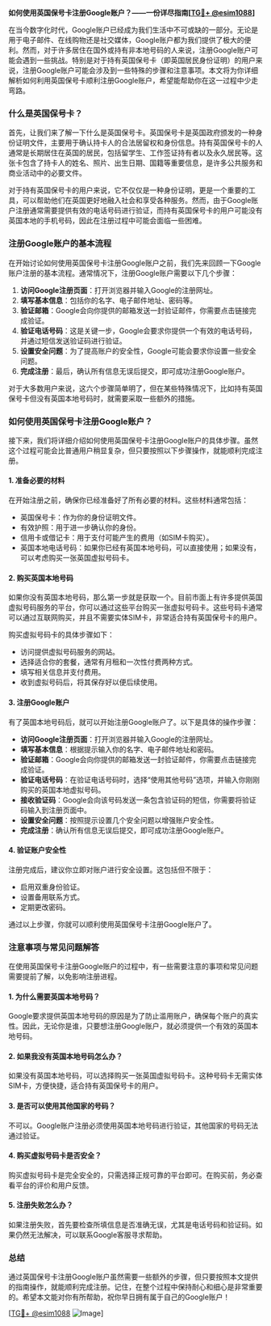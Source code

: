 **如何使用英国保号卡注册Google账户？——一份详尽指南[[TG💪+ @esim1088](https://t.me/s/esim1088)]**

在当今数字化时代，Google账户已经成为我们生活中不可或缺的一部分。无论是用于电子邮件、在线购物还是社交媒体，Google账户都为我们提供了极大的便利。然而，对于许多居住在国外或持有非本地号码的人来说，注册Google账户可能会遇到一些挑战。特别是对于持有英国保号卡（即英国居民身份证明）的用户来说，注册Google账户可能会涉及到一些特殊的步骤和注意事项。本文将为你详细解析如何利用英国保号卡顺利注册Google账户，希望能帮助你在这一过程中少走弯路。

### 什么是英国保号卡？

首先，让我们来了解一下什么是英国保号卡。英国保号卡是英国政府颁发的一种身份证明文件，主要用于确认持卡人的合法居留权和身份信息。持有英国保号卡的人通常是长期居住在英国的居民，包括留学生、工作签证持有者以及永久居民等。这张卡包含了持卡人的姓名、照片、出生日期、国籍等重要信息，是许多公共服务和商业活动中的必要文件。

对于持有英国保号卡的用户来说，它不仅仅是一种身份证明，更是一个重要的工具，可以帮助他们在英国更好地融入社会和享受各种服务。然而，由于Google账户注册通常需要提供有效的电话号码进行验证，而持有英国保号卡的用户可能没有英国本地的手机号码，因此在注册过程中可能会面临一些困难。

### 注册Google账户的基本流程

在开始讨论如何使用英国保号卡注册Google账户之前，我们先来回顾一下Google账户注册的基本流程。通常情况下，注册Google账户需要以下几个步骤：

1. **访问Google注册页面**：打开浏览器并输入Google的注册网址。
2. **填写基本信息**：包括你的名字、电子邮件地址、密码等。
3. **验证邮箱**：Google会向你提供的邮箱发送一封验证邮件，你需要点击链接完成验证。
4. **验证电话号码**：这是关键一步，Google会要求你提供一个有效的电话号码，并通过短信发送验证码进行验证。
5. **设置安全问题**：为了提高账户的安全性，Google可能会要求你设置一些安全问题。
6. **完成注册**：最后，确认所有信息无误后提交，即可成功注册Google账户。

对于大多数用户来说，这六个步骤简单明了，但在某些特殊情况下，比如持有英国保号卡但没有英国本地号码时，就需要采取一些额外的措施。

### 如何使用英国保号卡注册Google账户？

接下来，我们将详细介绍如何使用英国保号卡注册Google账户的具体步骤。虽然这个过程可能会比普通用户稍显复杂，但只要按照以下步骤操作，就能顺利完成注册。

#### 1. 准备必要的材料

在开始注册之前，确保你已经准备好了所有必要的材料。这些材料通常包括：
- 英国保号卡：作为你的身份证明文件。
- 有效护照：用于进一步确认你的身份。
- 信用卡或借记卡：用于支付可能产生的费用（如SIM卡购买）。
- 英国本地电话号码：如果你已经有英国本地号码，可以直接使用；如果没有，可以考虑购买一张英国虚拟号码卡。

#### 2. 购买英国本地号码

如果你没有英国本地号码，那么第一步就是获取一个。目前市面上有许多提供英国虚拟号码服务的平台，你可以通过这些平台购买一张虚拟号码卡。这些号码卡通常可以通过互联网购买，并且不需要实体SIM卡，非常适合持有英国保号卡的用户。

购买虚拟号码卡的具体步骤如下：
- 访问提供虚拟号码服务的网站。
- 选择适合你的套餐，通常有月租和一次性付费两种方式。
- 填写相关信息并支付费用。
- 收到虚拟号码后，将其保存好以便后续使用。

#### 3. 注册Google账户

有了英国本地号码后，就可以开始注册Google账户了。以下是具体的操作步骤：

- **访问Google注册页面**：打开浏览器并输入Google的注册网址。
- **填写基本信息**：根据提示输入你的名字、电子邮件地址和密码。
- **验证邮箱**：Google会向你提供的邮箱发送一封验证邮件，你需要点击链接完成验证。
- **验证电话号码**：在验证电话号码时，选择“使用其他号码”选项，并输入你刚刚购买的英国本地虚拟号码。
- **接收验证码**：Google会向该号码发送一条包含验证码的短信，你需要将验证码输入到注册页面中。
- **设置安全问题**：按照提示设置几个安全问题以增强账户安全性。
- **完成注册**：确认所有信息无误后提交，即可成功注册Google账户。

#### 4. 验证账户安全性

注册完成后，建议你立即对账户进行安全设置。这包括但不限于：
- 启用双重身份验证。
- 设置备用联系方式。
- 定期更改密码。

通过以上步骤，你就可以顺利使用英国保号卡注册Google账户了。

### 注意事项与常见问题解答

在使用英国保号卡注册Google账户的过程中，有一些需要注意的事项和常见问题需要提前了解，以免影响注册进程。

#### 1. 为什么需要英国本地号码？

Google要求提供英国本地号码的原因是为了防止滥用账户，确保每个账户的真实性。因此，无论你是谁，只要想注册Google账户，就必须提供一个有效的英国本地号码。

#### 2. 如果我没有英国本地号码怎么办？

如果没有英国本地号码，可以选择购买一张英国虚拟号码卡。这种号码卡无需实体SIM卡，方便快捷，适合持有英国保号卡的用户。

#### 3. 是否可以使用其他国家的号码？

不可以。Google账户注册必须使用英国本地号码进行验证，其他国家的号码无法通过验证。

#### 4. 购买虚拟号码卡是否安全？

购买虚拟号码卡是完全安全的，只需选择正规可靠的平台即可。在购买前，务必查看平台的评价和用户反馈。

#### 5. 注册失败怎么办？

如果注册失败，首先要检查所填信息是否准确无误，尤其是电话号码和验证码。如果仍然无法解决，可以联系Google客服寻求帮助。

### 总结

通过英国保号卡注册Google账户虽然需要一些额外的步骤，但只要按照本文提供的指南操作，就能顺利完成注册。记住，在整个过程中保持耐心和细心是非常重要的。希望本文能对你有所帮助，祝你早日拥有属于自己的Google账户！

[[TG💪+ @esim1088](https://t.me/s/esim1088) ![Image](https://i.postimg.cc/4NQfJmqS/Snipaste-2025-05-13-00-14-12.png)]